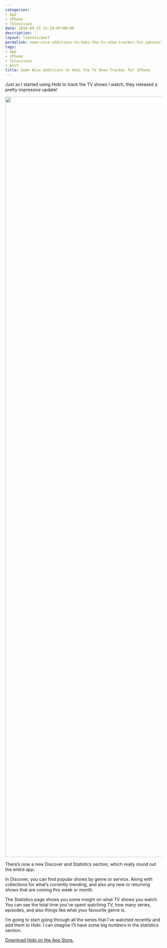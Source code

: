 ```yaml
---
categories:
- App
- iPhone
- Television
date: 2018-09-25 15:29:07+00:00
description: ''
layout: layouts/post
permalink: some-nice-additions-to-hobi-the-tv-show-tracker-for-iphone/
tags:
- App
- iPhone
- Television
- post
title: Some Nice Additions to Hobi the TV Show Tracker for iPhone
---
```


<p>Just as I started using Hobi to track the TV shows I watch, they released a pretty impressive update!</p>
<p><img loading="lazy" class="alignnone size-full wp-image-6335" src="https://chrishannah.me/wp-content/uploads/2018/09/517524FE-9657-4441-B4CA-FF1C9C9E7DE6.png" width="2270" height="2436" srcset="https://chrishannah.me/images/2018/09/517524FE-9657-4441-B4CA-FF1C9C9E7DE6.png 2270w, https://chrishannah.me/images/2018/09/517524FE-9657-4441-B4CA-FF1C9C9E7DE6-280x300.png 280w, https://chrishannah.me/images/2018/09/517524FE-9657-4441-B4CA-FF1C9C9E7DE6-768x824.png 768w" sizes="(max-width: 2270px) 100vw, 2270px" /></p>
<p>There’s now a new Discover and Statistics section, which really round out the entire app.</p>
<p>In Discover, you can find popular shows by genre or service. Along with collections for what’s currently trending, and also any new or returning shows that are coming this week or month.</p>
<p>The Statistics page shows you some insight on what TV shows you watch. You can see the total time you’ve spent watching TV, how many series, episodes, and also things like what your favourite genre is.</p>
<p>I’m going to start going through all the series that I’ve watched recently and add them to Hobi. I can imagine I’ll have some big numbers in the statistics section.</p>
<p><a href="https://itunes.apple.com/us/app/id1387915223">Download Hobi on the App Store.</a></p>
